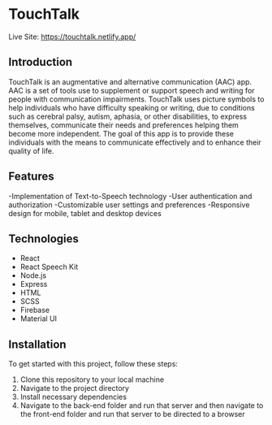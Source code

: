 # TouchTalk

Live Site: https://touchtalk.netlify.app/

## Introduction 
TouchTalk is an augmentative and alternative communication (AAC) app. AAC is a set of tools use to supplement or support speech and writing for people with communication impairments. TouchTalk uses picture symbols to help individuals who have difficulty speaking or writing, due to conditions such as cerebral palsy, autism, aphasia, or other disabilities, to express themselves, communicate their needs and preferences helping them become more independent.  The goal of this app is to provide these individuals with the means to communicate effectively and to enhance their quality of life.

## Features
-Implementation of Text-to-Speech technology 
-User authentication and authorization
-Customizable user settings and preferences
-Responsive design for mobile, tablet and desktop devices

## Technologies 
- React
- React Speech Kit
- Node.js
- Express
- HTML
- SCSS
- Firebase
- Material UI

## Installation
To get started with this project, follow these steps:
1. Clone this repository to your local machine 
2. Navigate to the project directory 
3. Install necessary dependencies
4. Navigate to the back-end folder and run that server and then navigate to the front-end folder and run that server to be directed to a browser
